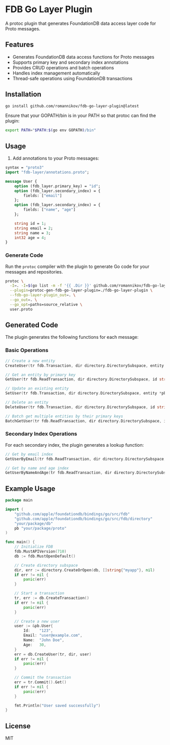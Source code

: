 # FDB Go Layer Plugin

A protoc plugin that generates FoundationDB data access layer code for Proto messages.

## Features

- Generates FoundationDB data access functions for Proto messages
- Supports primary key and secondary index annotations
- Provides CRUD operations and batch operations
- Handles index management automatically
- Thread-safe operations using FoundationDB transactions

## Installation

```bash
go install github.com/romannikov/fdb-go-layer-plugin@latest
```

Ensure that your GOPATH/bin is in your PATH so that protoc can find the plugin:

```bash
export PATH="$PATH:$(go env GOPATH)/bin"
```

## Usage

1. Add annotations to your Proto messages:

```protobuf
syntax = "proto3"
import "fdb-layer/annotations.proto";

message User {
    option (fdb_layer.primary_key) = "id";
    option (fdb_layer.secondary_index) = {
        fields: ["email"]
    };
    option (fdb_layer.secondary_index) = {
        fields: ["name", "age"]
    };

    string id = 1;
    string email = 2;
    string name = 3;
    int32 age = 4;
}
```

### Generate Code

Run the `protoc` compiler with the plugin to generate Go code for your messages and repositories.

```bash
protoc \
  -I=. -I=$(go list -m -f '{{ .Dir }}' github.com/romannikov/fdb-go-layer-plugin) \
  --plugin=protoc-gen-fdb-go-layer-plugin=./fdb-go-layer-plugin \
  --fdb-go-layer-plugin_out=. \
  --go_out=. \
  --go_opt=paths=source_relative \
  user.proto
```

## Generated Code

The plugin generates the following functions for each message:

### Basic Operations

```go
// Create a new entity
CreateUser(tr fdb.Transaction, dir directory.DirectorySubspace, entity *pb.User) error

// Get an entity by primary key
GetUser(tr fdb.ReadTransaction, dir directory.DirectorySubspace, id string) (*pb.User, error)

// Update an existing entity
SetUser(tr fdb.Transaction, dir directory.DirectorySubspace, entity *pb.User) error

// Delete an entity
DeleteUser(tr fdb.Transaction, dir directory.DirectorySubspace, id string) error

// Batch get multiple entities by their primary keys
BatchGetUser(tr fdb.ReadTransaction, dir directory.DirectorySubspace, ids []tuple.Tuple) (map[string]*pb.User, error)
```

### Secondary Index Operations

For each secondary index, the plugin generates a lookup function:

```go
// Get by email index
GetUserByEmail(tr fdb.ReadTransaction, dir directory.DirectorySubspace, email string) ([]*pb.User, error)

// Get by name and age index
GetUserByNameAndAge(tr fdb.ReadTransaction, dir directory.DirectorySubspace, name string, age int32) ([]*pb.User, error)
```

## Example Usage

```go
package main

import (
    "github.com/apple/foundationdb/bindings/go/src/fdb"
    "github.com/apple/foundationdb/bindings/go/src/fdb/directory"
    "your/package/db"
    pb "your/package/proto"
)

func main() {
    // Initialize FDB
    fdb.MustAPIVersion(710)
    db := fdb.MustOpenDefault()

    // Create directory subspace
    dir, err := directory.CreateOrOpen(db, []string{"myapp"}, nil)
    if err != nil {
        panic(err)
    }

    // Start a transaction
    tr, err := db.CreateTransaction()
    if err != nil {
        panic(err)
    }

    // Create a new user
    user := &pb.User{
        Id:    "123",
        Email: "user@example.com",
        Name:  "John Doe",
        Age:   30,
    }
    err = db.CreateUser(tr, dir, user)
    if err != nil {
        panic(err)
    }

    // Commit the transaction
    err = tr.Commit().Get()
    if err != nil {
        panic(err)
    }

    fmt.Println("User saved successfully")
}
```

## License

MIT
